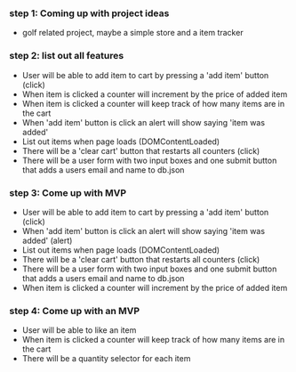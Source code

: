 ### step 1: Coming up with project ideas
* golf related project, maybe a simple store and a item tracker

### step 2: list out all features
  * User will be able to add item to cart by pressing a 'add item' button (click)
  * When item is clicked a counter will increment by the price of added item
  * When item is clicked a counter will keep track of how many items are in the cart
  * When 'add item' button is click an alert will show saying 'item was added'
  * List out items when page loads (DOMContentLoaded)
  * There will be a 'clear cart' button that restarts all counters (click)
  * There will be a user form with two input boxes and one submit button that adds a
  users email and name to db.json


### step 3: Come up with MVP
  * User will be able to add item to cart by pressing a 'add item' button (click)
  * When 'add item' button is click an alert will show saying 'item was added' (alert)
  * List out items when page loads (DOMContentLoaded)
  * There will be a 'clear cart' button that restarts all counters (click)
  * There will be a user form with two input boxes and one submit button that adds a
  users email and name to db.json
  * When item is clicked a counter will increment by the price of added item
  


### step 4: Come up with an MVP
  * User will be able to like an item 
  * When item is clicked a counter will keep track of how many items are in the cart
  * There will be a quantity selector for each item